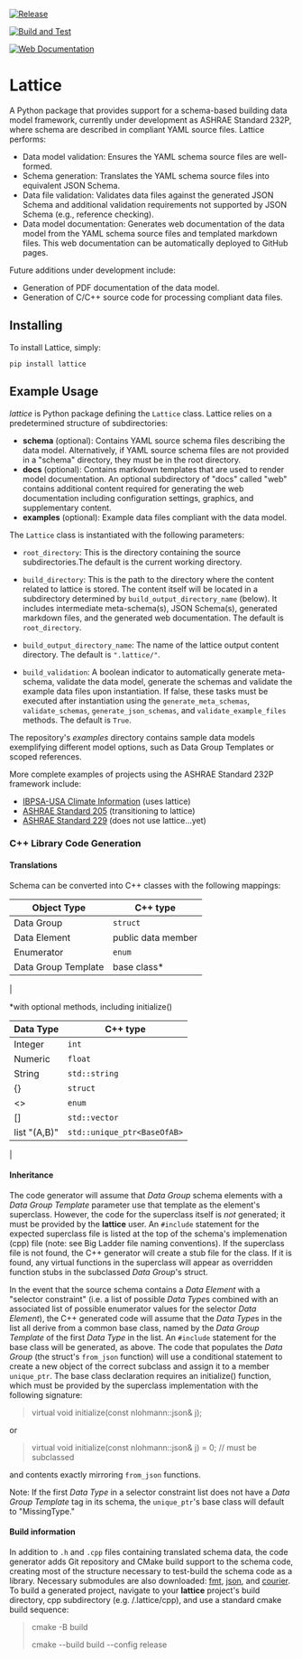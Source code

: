 [![Release](https://img.shields.io/pypi/v/lattice.svg)](https://pypi.python.org/pypi/lattice)

[![Build and Test](https://github.com/bigladder/lattice/actions/workflows/build-and-test.yaml/badge.svg)](https://github.com/bigladder/lattice/actions/workflows/build-and-test.yaml)

[![Web Documentation](https://github.com/bigladder/lattice/actions/workflows/release.yaml/badge.svg)](https://github.com/bigladder/lattice/actions/workflows/release.yaml)

Lattice
===========

A Python package that provides support for a schema-based building data model framework, currently under development as ASHRAE Standard 232P, where schema are described in compliant YAML source files. Lattice performs:

- Data model validation: Ensures the YAML schema source files are well-formed.
- Schema generation: Translates the YAML schema source files into equivalent JSON Schema.
- Data file validation: Validates data files against the generated JSON Schema and additional validation requirements not supported by JSON Schema (e.g., reference checking).
- Data model documentation: Generates web documentation of the data model from the YAML schema source files and templated markdown files. This web documentation can be automatically deployed to GitHub pages.

Future additions under development include:

- Generation of PDF documentation of the data model.
- Generation of C/C++ source code for processing compliant data files.


Installing
----------

To install Lattice, simply:

`pip install lattice`

Example Usage
-------------

_lattice_ is Python package defining the `Lattice` class. Lattice relies on a predetermined structure of subdirectories:

- **schema** (optional): Contains YAML source schema files describing the data model. Alternatively, if YAML source schema files are not provided in a "schema" directory, they must be in the root directory.
- **docs** (optional): Contains markdown templates that are used to render model documentation. An optional subdirectory of "docs" called "web" contains additional content required for generating the web documentation including configuration settings, graphics, and supplementary content.
- **examples** (optional): Example data files compliant with the data model.

The `Lattice` class is instantiated with the following parameters:

- `root_directory`: This is the directory containing the source subdirectories.The default is the current working directory.

- `build_directory`: This is the path to the directory where the content related to lattice is stored. The content itself will be located in a subdirectory determined by `build_output_directory_name` (below). It includes intermediate meta-schema(s), JSON Schema(s), generated markdown files, and the generated web documentation. The default is `root_directory`.

- `build_output_directory_name`: The name of the lattice output content directory. The default is `".lattice/"`.

- `build_validation`: A boolean indicator to automatically generate meta-schema, validate the data model, generate the schemas and validate the example data files upon instantiation. If false, these tasks must be executed after instantiation using the `generate_meta_schemas`, `validate_schemas`, `generate_json_schemas`, and `validate_example_files` methods. The default is `True`.

The repository's *examples* directory contains sample data models exemplifying different model options, such as Data Group Templates or scoped references.

More complete examples of projects using the ASHRAE Standard 232P framework include:

- [IBPSA-USA Climate Information](https://github.com/IBPSA-USA/climate-information) (uses lattice)
- [ASHRAE Standard 205](https://github.com/open205/schema-205) (transitioning to lattice)
- [ASHRAE Standard 229](https://github.com/open229/ruleset-model-description-schema) (does not use lattice...yet)

### C++ Library Code Generation

#### Translations

Schema can be converted into C++ classes with the following mappings:

| Object Type           | C++ type   |
|-------------------    | --------   |
| Data Group            | `struct`     |
| Data Element          | public data member |
| Enumerator            | `enum`       |
| Data Group Template   | base class*|
|

 *with optional methods, including initialize()

| Data Type             | C++ type  |
|-------------------    | --------  |
| Integer               | `int`       |
| Numeric               | `float`     |
| String                | `std::string` |
| {}                    | `struct`    |
| <>                    | `enum`      |
| []                    | `std::vector` |
| list "(A,B)"          | `std::unique_ptr<BaseOfAB>`|
|

#### Inheritance

The code generator will assume that *Data Group* schema elements with a *Data Group Template* parameter use that template as the element's superclass. However, the code for the superclass itself is _not_ generated; it must be provided by the **lattice** user. An `#include` statement for the expected superclass file is listed at the top of the schema's implemenation (cpp) file (note: see Big Ladder file naming conventions). If the superclass file is not found, the C++ generator will create a stub file for the class. If it is found, any virtual functions in the superclass will appear as overridden function stubs in the subclassed *Data Group*'s struct.

In the event that the source schema contains a *Data Element* with a "selector constraint" (i.e. a list of possible *Data Type*s combined with an associated list of possible enumerator values for the selector *Data Element*), the C++ generated code will assume that the *Data Type*s in the list all derive from a common base class, named by the *Data Group Template* of the first *Data Type* in the list. An `#include` statement for the base class will be generated, as above. The code that populates the *Data Group* (the struct's `from_json` function) will use a conditional statement to create a new object of the correct subclass and assign it to a member `unique_ptr`. The base class declaration requires an initialize() function, which must be provided by the superclass implementation with the following signature:

> virtual void initialize(const nlohmann::json& j);

or

> virtual void initialize(const nlohmann::json& j) = 0; // must be subclassed

and contents exactly mirroring `from_json` functions.

Note: If the first *Data Type* in a selector constraint list does not have a *Data Group Template* tag in its schema, the `unique_ptr`'s base class will default to "MissingType."

#### Build information

In addition to `.h` and `.cpp` files containing translated schema data, the code generator adds Git repository and CMake build support to the schema code, creating most of the structure necessary to test-build the schema code as a library. Necessary submodules are also downloaded: [fmt](https://github.com/fmtlib/fmt.git), [json](https://github.com/nlohmann/json), and [courier](https://github.com/bigladder/courier.git). To build a generated project, navigate to your **lattice** project's build directory, cpp subdirectory (e.g. /.lattice/cpp), and use a standard cmake build sequence:

> cmake -B build
>
> cmake --build build --config release




